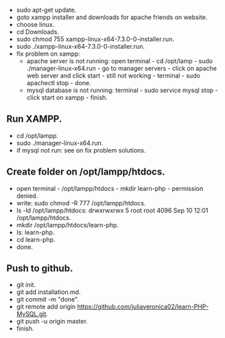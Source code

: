 * sudo apt-get update.
* goto xampp installer and downloads for apache friends on website.
* choose linux.
* cd Downloads.
* sudo chmod 755 xampp-linux-x64-7.3.0-0-installer.run.
* sudo ./xampp-linux-x64-7.3.0-0-installer.run.
* fix problem on xampp:
  - apache server is not running: open terminal - cd /opt/lamp - sudo ./manager-linux-x64.run - go to manager servers - click on apache web server and click start - still not working - terminal - sudo apachectl stop - done.
  - mysql database is not running: terminal - sudo service mysql stop - click start on xampp - finish.

## Run XAMPP.
* cd /opt/lampp.
* sudo ./manager-linux-x64.run.
* if mysql not run: see on fix problem solutions.

## Create folder on /opt/lampp/htdocs.
* open terminal - /opt/lampp/htdocs - mkdir learn-php - permission denied.
* write: sudo chmod -R 777 /opt/lampp/htdocs.
* ls -ld /opt/lampp/htdocs: drwxrwxrwx 5 root root 4096 Sep 10 12:01 /opt/lampp/htdocs.
* mkdir /opt/lampp/htdocs/learn-php.
* ls: learn-php.
* cd learn-php.
* done.

## Push to github.
* git init.
* git add installation.md.
* git commit -m "done".
* git remote add origin https://github.com/juliaveronica02/learn-PHP-MySQL.git.
* git push -u origin master.
* finish.